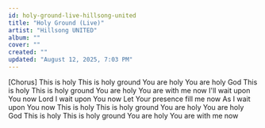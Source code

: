 ```yaml
---
id: holy-ground-live-hillsong-united
title: "Holy Ground (Live)"
artist: "Hillsong UNITED"
album: ""
cover: ""
created: ""
updated: "August 12, 2025, 7:03 PM"
---
```


[Chorus]
This is holy
This is holy ground
You are holy
You are holy God
This is holy
This is holy ground
You are holy
You are with me now
I'll wait upon You now
Lord I wait upon You now
Let Your presence fill me now
As I wait upon You now
This is holy
This is holy ground
You are holy
You are holy God
This is holy
This is holy ground
You are holy
You are with me now